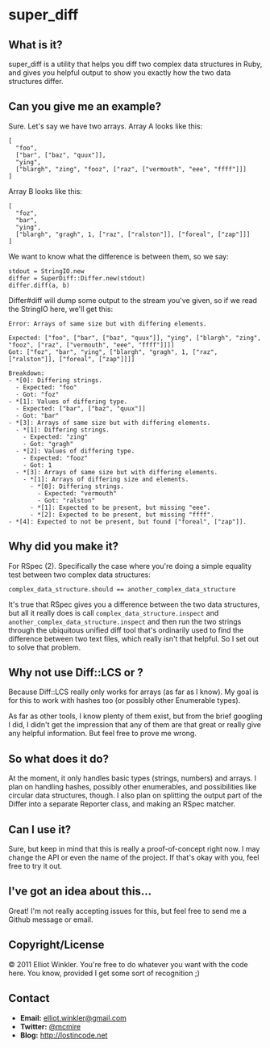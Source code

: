 # super_diff

## What is it?

super_diff is a utility that helps you diff two complex data structures in Ruby, and gives you helpful output to show you exactly how the two data structures differ.

## Can you give me an example?

Sure. Let's say we have two arrays. Array A looks like this:

    [
      "foo",
      ["bar", ["baz", "quux"]],
      "ying",
      ["blargh", "zing", "fooz", ["raz", ["vermouth", "eee", "ffff"]]]
    ]

Array B looks like this:

    [
      "foz",
      "bar",
      "ying",
      ["blargh", "gragh", 1, ["raz", ["ralston"]], ["foreal", ["zap"]]]
    ]

We want to know what the difference is between them, so we say:

    stdout = StringIO.new
    differ = SuperDiff::Differ.new(stdout)
    differ.diff(a, b)

Differ#diff will dump some output to the stream you've given, so if we read the StringIO here, we'll get this:

    Error: Arrays of same size but with differing elements.

    Expected: ["foo", ["bar", ["baz", "quux"]], "ying", ["blargh", "zing", "fooz", ["raz", ["vermouth", "eee", "ffff"]]]]
    Got: ["foz", "bar", "ying", ["blargh", "gragh", 1, ["raz", ["ralston"]], ["foreal", ["zap"]]]]

    Breakdown:
    - *[0]: Differing strings.
      - Expected: "foo"
      - Got: "foz"
    - *[1]: Values of differing type.
      - Expected: ["bar", ["baz", "quux"]]
      - Got: "bar"
    - *[3]: Arrays of same size but with differing elements.
      - *[1]: Differing strings.
        - Expected: "zing"
        - Got: "gragh"
      - *[2]: Values of differing type.
        - Expected: "fooz"
        - Got: 1
      - *[3]: Arrays of same size but with differing elements.
        - *[1]: Arrays of differing size and elements.
          - *[0]: Differing strings.
            - Expected: "vermouth"
            - Got: "ralston"
          - *[1]: Expected to be present, but missing "eee".
          - *[2]: Expected to be present, but missing "ffff".
    - *[4]: Expected to not be present, but found ["foreal", ["zap"]].
    
## Why did you make it?

For RSpec (2). Specifically the case where you're doing a simple equality test between two complex data structures:

    complex_data_structure.should == another_complex_data_structure
    
It's true that RSpec gives you a difference between the two data structures, but all it really does is call `complex_data_structure.inspect` and `another_complex_data_structure.inspect` and then run the two strings through the ubiquitous unified diff tool that's ordinarily used to find the difference between two text files, which really isn't that helpful. So I set out to solve that problem.

## Why not use Diff::LCS or <insert other tool here>?

Because Diff::LCS really only works for arrays (as far as I know). My goal is for this to work with hashes too (or possibly other Enumerable types).

As far as other tools, I know plenty of them exist, but from the brief googling I did, I didn't get the impression that any of them are that great or really give any helpful information. But feel free to prove me wrong.

## So what does it do?

At the moment, it only handles basic types (strings, numbers) and arrays. I plan on handling hashes, possibly other enumerables, and possibilities like circular data structures, though. I also plan on splitting the output part of the Differ into a separate Reporter class, and making an RSpec matcher.

## Can I use it?

Sure, but keep in mind that this is really a proof-of-concept right now. I may change the API or even the name of the project. If that's okay with you, feel free to try it out.

## I've got an idea about this...

Great! I'm not really accepting issues for this, but feel free to send me a Github message or email.

## Copyright/License

&copy; 2011 Elliot Winkler. You're free to do whatever you want with the code here. You know, provided I get some sort of recognition ;)

## Contact

* **Email:** <elliot.winkler@gmail.com>
* **Twitter:** [@mcmire](http://twitter.com/mcmire)
* **Blog:** <http://lostincode.net>